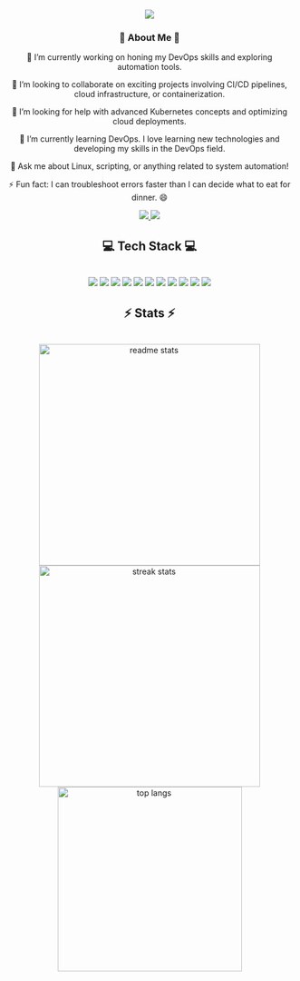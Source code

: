 
<h1 align="center">
    <img src="https://readme-typing-svg.herokuapp.com/?font=Righteous&size=35&center=true&vCenter=true&width=500&height=70&duration=4000&lines=Hi+There!+👋;+I'm+Meital!;" />
</h1>


<h3 align="center"> 💫 About Me 💫</h3>
<div align="center">
  
🔭 I’m currently working on honing my DevOps skills and exploring automation tools.
  
👯 I’m looking to collaborate on exciting projects involving CI/CD pipelines, cloud infrastructure, or containerization.

🤝 I’m looking for help with advanced Kubernetes concepts and optimizing cloud deployments.

🌱 I’m currently learning DevOps. I love learning new technologies and developing my skills in the DevOps field.

💬 Ask me about Linux, scripting, or anything related to system automation!

⚡ Fun fact: I can troubleshoot errors faster than I can decide what to eat for dinner. 😄

 </div>


<div align="center"> 
  <a href="https://linkedin.com/in/meital-talgauker" target="_blank">
    <img src="https://img.shields.io/badge/LinkedIn-0077B5?style=for-the-badge&logo=linkedin&logoColor=white" target="_blank"/>
  </a>
  <a href="https://MeitalTal.github.io" target="_blank">
     <img src="https://img.shields.io/badge/Portfolio-FF5722?style=for-the-badge&logo=todoist&logoColor=white" target="_blank"/> 
  </a>
</div>


<h2 align="center">💻 Tech Stack 💻</h2>

<br/>
<div align="center">
<img src="https://img.shields.io/badge/java-%23ED8B00.svg?style=for-the-badge&logo=openjdk&logoColor=white" />
<img src="https://img.shields.io/badge/python-3670A0?style=for-the-badge&logo=python&logoColor=ffdd54" />
<img src="https://img.shields.io/badge/AWS-%23FF9900.svg?style=for-the-badge&logo=amazon-aws&logoColor=white" />
<img src="https://img.shields.io/badge/jenkins-%232C5263.svg?style=for-the-badge&logo=jenkins&logoColor=white" />
<img src="https://img.shields.io/badge/mysql-4479A1.svg?style=for-the-badge&logo=mysql&logoColor=white" />
<img src="https://img.shields.io/badge/MongoDB-%234ea94b.svg?style=for-the-badge&logo=mongodb&logoColor=white" />
<img src="https://img.shields.io/badge/git-%23F05033.svg?style=for-the-badge&logo=git&logoColor=white" />
<img src="https://img.shields.io/badge/ansible-%231A1918.svg?style=for-the-badge&logo=ansible&logoColor=white" />
<img src="https://img.shields.io/badge/docker-%230db7ed.svg?style=for-the-badge&logo=docker&logoColor=white" />
<img src="https://img.shields.io/badge/grafana-%23F46800.svg?style=for-the-badge&logo=grafana&logoColor=white" />
<img src="https://img.shields.io/badge/kubernetes-%23326ce5.svg?style=for-the-badge&logo=kubernetes&logoColor=white" />
</div>

<h2 align="center">⚡ Stats ⚡</h2>
<br>
<div align=center>
      <img width=390 src="https://github-readme-stats.vercel.app/api?username=MeitalTal&theme=dark&hide_border=false&include_all_commits=false&count_private=false" alt="readme stats" />
  <img width=390 src="https://github-readme-streak-stats.herokuapp.com/?user=MeitalTal&theme=dark&hide_border=false" alt="streak stats"/>
  <br/>
  <img width=325 align="center" src="https://github-readme-stats.vercel.app/api/top-langs/?username=MeitalTal&theme=dark&hide_border=false&include_all_commits=false&count_private=false&layout=compact" alt="top langs" />
</div>


